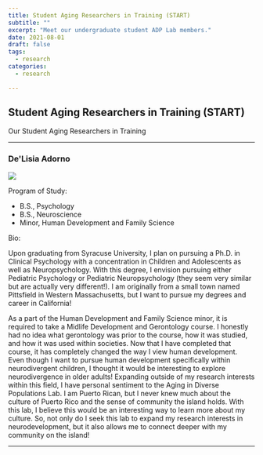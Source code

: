```yaml
---
title: Student Aging Researchers in Training (START)
subtitle: ""
excerpt: "Meet our undergraduate student ADP Lab members."
date: 2021-08-01
draft: false
tags:
  - research
categories:
  - research

---
```



##  Student Aging Researchers in Training (START)

Our Student Aging Researchers in Training 

---

### De'Lisia Adorno 
![](C:\Users\perez\Desktop\apero-cat-2022\content\lab\start\adorno-avatar.jpg)

Program of Study: 
- B.S., Psychology 
- B.S., Neuroscience
- Minor, Human Development and Family Science

Bio:

Upon graduating from Syracuse University, I plan on pursuing a Ph.D. in Clinical Psychology with a concentration in Children and Adolescents as well as Neuropsychology. With this degree, I envision pursuing either Pediatric Psychology or Pediatric Neuropsychology (they seem very similar but are actually very different!). I am originally from a small town named Pittsfield in Western Massachusetts, but I want to pursue my degrees and career in California!

As a part of the Human Development and Family Science minor, it is required to take a Midlife Development and Gerontology course. I honestly had no idea what gerontology was prior to the course, how it was studied, and how it was used within societies. Now that I have completed that course, it has completely changed the way I view human development. Even though I want to pursue human development specifically within neurodivergent children, I thought it would be interesting to explore neurodivergence in older adults! Expanding outside of my research interests within this field, I have personal sentiment to the Aging in Diverse Populations Lab. I am Puerto Rican, but I never knew much about the culture of Puerto Rico and the sense of community the island holds. With this lab, I believe this would be an interesting way to learn more about my culture. So, not only do I seek this lab to expand my research interests in neurodevelopment, but it also allows me to connect deeper with my community on the island!


---

### 



 
